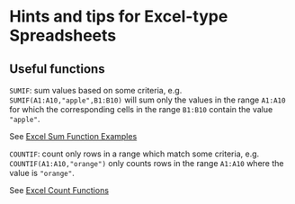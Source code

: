 Hints and tips for Excel-type Spreadsheets
==========================================

Useful functions
----------------

`SUMIF`: sum values based on some criteria, e.g. `SUMIF(A1:A10,"apple",B1:B10)` will sum only
the values in the range `A1:A10` for which the corresponding cells in the range `B1:B10`
contain the value `"apple"`.

See [Excel Sum Function Examples](http://www.contextures.com/xlFunctions01.html)

`COUNTIF`: count only rows in a range which match some criteria, e.g. `COUNTIF(A1:A10,"orange")`
only counts rows in the range `A1:A10` where the value is `"orange"`.

See [Excel Count Functions](http://www.contextures.com/xlFunctions04.html)
